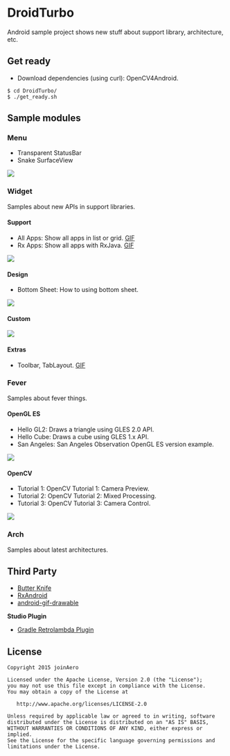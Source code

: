 
# DroidTurbo

Android sample project shows new stuff about support library, architecture, etc.

## Get ready

* Download dependencies (using curl): OpenCV4Android.

```
$ cd DroidTurbo/
$ ./get_ready.sh
```

## Sample modules

### Menu

* Transparent StatusBar
* Snake SurfaceView

![](https://github.com/joinAero/DroidTurbo/blob/master/images/menu/menu.png?raw=true)

### Widget

Samples about new APIs in support libraries.

#### Support

* All Apps: Show all apps in list or grid. [GIF](https://raw.githubusercontent.com/joinAero/DroidTurbo/master/app/src/main/assets/all_apps.gif?raw=true)
* Rx Apps: Show all apps with RxJava. [GIF](https://raw.githubusercontent.com/joinAero/DroidTurbo/master/app/src/main/assets/rx_apps.gif?raw=true)

![](https://github.com/joinAero/DroidTurbo/blob/master/images/widget/support.png?raw=true)

#### Design

* Bottom Sheet: How to using bottom sheet.

![](https://github.com/joinAero/DroidTurbo/blob/master/images/widget/design.png?raw=true)

#### Custom

![](https://github.com/joinAero/DroidTurbo/blob/master/images/widget/custom.png?raw=true)

#### Extras

* Toolbar, TabLayout. [GIF](https://github.com/joinAero/DroidTurbo/blob/master/images/toolbar.gif?raw=true)

### Fever

Samples about fever things.

#### OpenGL ES

* Hello GL2: Draws a triangle using GLES 2.0 API.
* Hello Cube: Draws a cube using GLES 1.x API.
* San Angeles: San Angeles Observation OpenGL ES version example.

![](https://github.com/joinAero/DroidTurbo/blob/master/images/fever/gles.png?raw=true)

#### OpenCV

* Tutorial 1: OpenCV Tutorial 1: Camera Preview.
* Tutorial 2: OpenCV Tutorial 2: Mixed Processing.
* Tutorial 3: OpenCV Tutorial 3: Camera Control.

![](https://github.com/joinAero/DroidTurbo/blob/master/images/fever/ocv.png?raw=true)

### Arch

Samples about latest architectures.

## Third Party

* [Butter Knife](https://github.com/JakeWharton/butterknife)
* [RxAndroid](https://github.com/ReactiveX/RxAndroid)
* [android-gif-drawable](https://github.com/koral--/android-gif-drawable)

**Studio Plugin**

* [Gradle Retrolambda Plugin](https://github.com/evant/gradle-retrolambda)

## License

    Copyright 2015 joinAero

    Licensed under the Apache License, Version 2.0 (the "License");
    you may not use this file except in compliance with the License.
    You may obtain a copy of the License at

       http://www.apache.org/licenses/LICENSE-2.0

    Unless required by applicable law or agreed to in writing, software
    distributed under the License is distributed on an "AS IS" BASIS,
    WITHOUT WARRANTIES OR CONDITIONS OF ANY KIND, either express or implied.
    See the License for the specific language governing permissions and
    limitations under the License.


[Studio Keymaps]: http://www.developerphil.com/android-studio-tips-tricks-moving-around/
